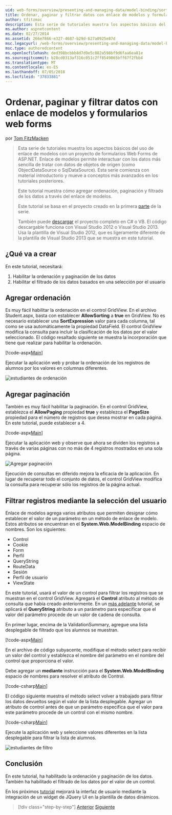```yaml
---
uid: web-forms/overview/presenting-and-managing-data/model-binding/sorting-paging-and-filtering-data
title: Ordenar, paginar y filtrar datos con enlace de modelos y formularios web forms | Microsoft Docs
author: tfitzmac
description: Esta serie de tutoriales muestra los aspectos básicos del uso de enlace de modelos con un proyecto de formularios Web Forms de ASP.NET. Enlace de modelos permite interactuar con los datos más sencilla de...
ms.author: aspnetcontent
ms.date: 02/27/2014
ms.assetid: 266e7866-e327-4687-b29d-627a0925e87d
msc.legacyurl: /web-forms/overview/presenting-and-managing-data/model-binding/sorting-paging-and-filtering-data
msc.type: authoredcontent
ms.openlocfilehash: ded398bcbbb8d7d9e5c882a598bf9d6faa6ea81e
ms.sourcegitcommit: b28cd0313af316c051c2ff8549865bff67f2fbb4
ms.translationtype: MT
ms.contentlocale: es-ES
ms.lasthandoff: 07/05/2018
ms.locfileid: "37833881"
---
```

<a name="sorting-paging-and-filtering-data-with-model-binding-and-web-forms"></a>Ordenar, paginar y filtrar datos con enlace de modelos y formularios web forms
====================
por [Tom FitzMacken](https://github.com/tfitzmac)

> Esta serie de tutoriales muestra los aspectos básicos del uso de enlace de modelos con un proyecto de formularios Web Forms de ASP.NET. Enlace de modelos permite interactuar con los datos más sencilla de tratar con datos de objetos de origen (como ObjectDataSource o SqlDataSource). Esta serie comienza con material introductorio y mueve a conceptos más avanzados en los tutoriales posteriores.
> 
> Este tutorial muestra cómo agregar ordenación, paginación y filtrado de los datos a través del enlace de modelos.
> 
> Este tutorial se basa en el proyecto creado en la primera [parte](retrieving-data.md) de la serie.
> 
> También puede [descargar](https://go.microsoft.com/fwlink/?LinkId=286116) el proyecto completo en C# o VB. El código descargable funciona con Visual Studio 2012 o Visual Studio 2013. Usa la plantilla de Visual Studio 2012, que es ligeramente diferente de la plantilla de Visual Studio 2013 que se muestra en este tutorial.


## <a name="what-youll-build"></a>¿Qué va a crear

En este tutorial, necesitará:

1. Habilitar la ordenación y paginación de los datos
2. Habilitar el filtrado de los datos basados en una selección por el usuario

## <a name="add-sorting"></a>Agregar ordenación

Es muy fácil habilitar la ordenación en el control GridView. En el archivo Student.aspx, basta con establecer **AllowSorting** a **true** en GridView. No es necesario establecer una **SortExpression** valor para cada columna, tal como se usa automáticamente la propiedad DataField. El control GridView modifica la consulta para incluir la clasificación de los datos por el valor seleccionado. El código resaltado siguiente se muestra la incorporación que tiene que realizar para habilitar la ordenación.

[!code-aspx[Main](sorting-paging-and-filtering-data/samples/sample1.aspx?highlight=5)]

Ejecutar la aplicación web y probar la ordenación de los registros de alumnos por los valores en columnas diferentes.

![estudiantes de ordenación](sorting-paging-and-filtering-data/_static/image2.png)

## <a name="add-paging"></a>Agregar paginación

También es muy fácil habilitar la paginación. En el control GridView, establezca el **AllowPaging** propiedad **true** y establezca el **PageSize** propiedad para el número de registros que desea mostrar en cada página. En este tutorial, puede establecer a 4.

[!code-aspx[Main](sorting-paging-and-filtering-data/samples/sample2.aspx?highlight=5)]

Ejecutar la aplicación web y observe que ahora se dividen los registros a través de varias páginas con no más de 4 registros mostrados en una sola página.

![Agregar paginación](sorting-paging-and-filtering-data/_static/image4.png)

Ejecución de consultas en diferido mejora la eficacia de la aplicación. En lugar de recuperar todo el conjunto de datos, el control GridView modifica la consulta para recuperar sólo los registros de la página actual.

## <a name="filter-records-by-user-selection"></a>Filtrar registros mediante la selección del usuario

Enlace de modelos agrega varios atributos que permiten designar cómo establecer el valor de un parámetro en un método de enlace de modelo. Estos atributos se encuentran en el **System.Web.ModelBinding** espacio de nombres. Son los siguientes:

- Control
- Cookie
- Form
- Perfil
- QueryString
- RouteData
- Sesión
- Perfil de usuario
- ViewState

En este tutorial, usará el valor de un control para filtrar los registros que se muestran en el control GridView. Agregará el **Control** atributo al método de consulta que había creado anteriormente. En un [más adelante](using-query-string-values-to-retrieve-data.md) tutorial, se aplicará el **QueryString** atributo a un parámetro para especificar que el valor del parámetro procede de un valor de cadena de consulta.

En primer lugar, encima de la ValidationSummary, agregue una lista desplegable de filtrado que los alumnos se muestran.

[!code-aspx[Main](sorting-paging-and-filtering-data/samples/sample3.aspx?highlight=3-11)]

En el archivo de código subyacente, modifique el método select para recibir un valor del control y establezca el nombre del parámetro en el nombre del control que proporciona el valor.

Debe agregar un **mediante** instrucción para el **System.Web.ModelBinding** espacio de nombres para resolver el atributo de Control.

[!code-csharp[Main](sorting-paging-and-filtering-data/samples/sample4.cs)]

El código siguiente muestra el método select volver a trabajado para filtrar los datos devueltos según el valor de la lista desplegable. Agregar un atributo de control antes de que un parámetro especifica que el valor para este parámetro procede de un control con el mismo nombre.

[!code-csharp[Main](sorting-paging-and-filtering-data/samples/sample5.cs)]

Ejecute la aplicación web y seleccione valores diferentes en la lista desplegable para filtrar la lista de alumnos.

![estudiantes de filtro](sorting-paging-and-filtering-data/_static/image6.png)

## <a name="conclusion"></a>Conclusión

En este tutorial, ha habilitado la ordenación y paginación de los datos. También ha habilitado el filtrado de los datos por el valor de un control.

En los próximos [tutorial](integrating-jquery-ui.md) mejorará la interfaz de usuario mediante la integración de un widget de JQuery UI en la plantilla de datos dinámicos.

> [!div class="step-by-step"]
> [Anterior](updating-deleting-and-creating-data.md)
> [Siguiente](integrating-jquery-ui.md)
